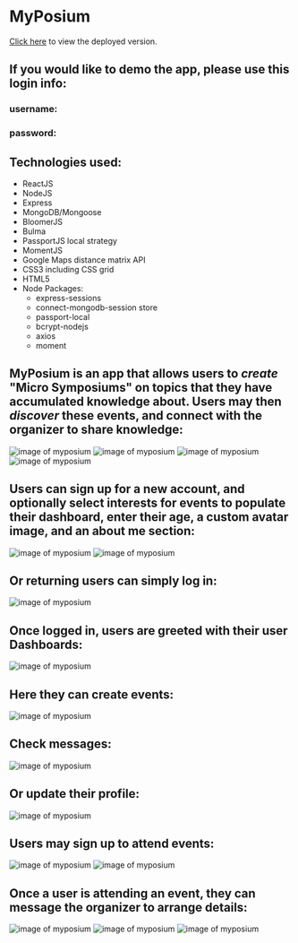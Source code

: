 # MyPosium

[Click here](https://myposium.herokuapp.com) to view the deployed version.

## If you would like to demo the app, please use this login info:
### username:
### password:

## Technologies used:
* ReactJS
* NodeJS
* Express
* MongoDB/Mongoose
* BloomerJS
* Bulma
* PassportJS local strategy
* MomentJS
* Google Maps distance matrix API
* CSS3 including CSS grid
* HTML5
* Node Packages:
  * express-sessions
  * connect-mongodb-session store
  * passport-local
  * bcrypt-nodejs
  * axios
  * moment

## MyPosium is an app that allows users to _create_ "Micro Symposiums" on topics that they have accumulated knowledge about.  Users may then _discover_ these events, and connect with the organizer to share knowledge:
![image of myposium](/client/public/img/myposium1.png)
![image of myposium](/client/public/img/myposium2.png)
![image of myposium](/client/public/img/myposium3.png)
![image of myposium](/client/public/img/myposium4.png)

## Users can sign up for a new account, and optionally select interests for events to populate their dashboard, enter their age, a custom avatar image, and an about me section:
![image of myposium](/client/public/img/myposium5.png)
![image of myposium](/client/public/img/myposium6.png)

## Or returning users can simply log in:
![image of myposium](/client/public/img/myposium5.png)

## Once logged in, users are greeted with their user Dashboards:
![image of myposium](/client/public/img/myposium7.png)

## Here they can create events:
![image of myposium](/client/public/img/myposium8.png)

## Check messages:
![image of myposium](/client/public/img/myposium17.png)

## Or update their profile:
![image of myposium](/client/public/img/myposium20.png)

## Users may sign up to attend events:
![image of myposium](/client/public/img/myposium11.png)
![image of myposium](/client/public/img/myposium12.png)

## Once a user is attending an event, they can message the organizer to arrange details:
![image of myposium](/client/public/img/myposium13.png)
![image of myposium](/client/public/img/myposium14.png)
![image of myposium](/client/public/img/myposium18.png)
